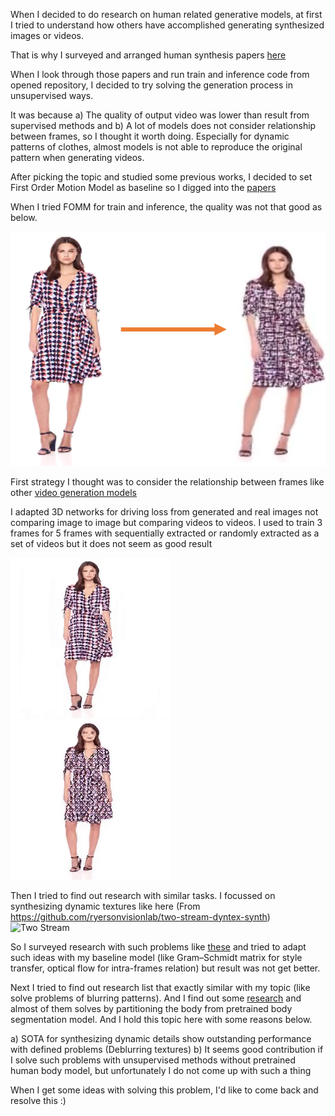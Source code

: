 
When I decided to do research on human related generative models, 
at first I tried to understand how others have accomplished 
generating synthesized images or videos.

That is why I surveyed and arranged human synthesis papers [here](assets/Human_body_synthesis_survey.md)

When I look through those papers and run train and inference code from opened repository,
I decided to try solving the generation process in unsupervised ways.

It was because a) The quality of output video was lower than result from supervised methods and
b) A lot of models does not consider relationship between frames, so I thought it worth doing.
Especially for dynamic patterns of clothes, almost models is not able to reproduce the original pattern
when generating videos.

After picking the topic and studied some previous works, I decided to set First Order Motion Model
as baseline so I digged into the [papers](assets/First_Order_Motion_Model_Research.pdf)

When I tried FOMM for train and inference, the quality was not that good as below.

![Result](assets/output1.png)

First strategy I thought was to consider the relationship between frames like other 
[video generation models](assets/Video_Generation.md)

I adapted 3D networks for driving loss from generated and real images not comparing image to image but
comparing videos to videos. I used to train 3 frames for 5 frames with sequentially extracted or
randomly extracted as a set of videos but it does not seem as good result

![Result](assets/result1.gif) ![Result](assets/result2.gif)

Then I tried to find out research with similar tasks. I focussed on synthesizing dynamic textures like here
(From https://github.com/ryersonvisionlab/two-stream-dyntex-synth)
![Two Stream](assets/dp.gif)

So I surveyed research with such problems like [these](assets/dynamic_survey.md) and tried to adapt such ideas with
my baseline model (like Gram–Schmidt matrix for style transfer, optical flow for intra-frames relation) but
result was not get better.

Next I tried to find out research list that exactly similar with my topic (like solve problems of blurring patterns).
And I find out some [research](assets/texture_synthesis.md) and almost of them solves by partitioning the body from
pretrained body segmentation model.
And I hold this topic here with some reasons below.

a) SOTA for synthesizing dynamic details show outstanding performance with defined problems (Deblurring textures)
b) It seems good contribution if I solve such problems with unsupervised methods without pretrained human body model,
   but unfortunately I do not come up with such a thing

When I get some ideas with solving this problem, I'd like to come back and resolve this :)


